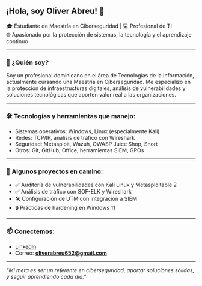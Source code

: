 ## ¡Hola, soy Oliver Abreu! 👋

🎓 Estudiante de Maestría en Ciberseguridad | 💻 Profesional de TI  
🌐 Apasionado por la protección de sistemas, la tecnología y el aprendizaje continuo

---

### 🚀 ¿Quién soy?
Soy un profesional dominicano en el área de Tecnologías de la Información, actualmente cursando una Maestría en Ciberseguridad. 
Me especializo en la protección de infraestructuras digitales, análisis de vulnerabilidades y soluciones tecnológicas que aporten valor real a las organizaciones.

---

### 🛠️ Tecnologías y herramientas que manejo:
- Sistemas operativos: Windows, Linux (especialmente Kali)
- Redes: TCP/IP, análisis de tráfico con Wireshark
- Seguridad: Metasploit, Wazuh, OWASP Juice Shop, Snort
- Otros: Git, GitHub, Office, herramientas SIEM, GPOs

---

### 📂 Algunos proyectos en camino:
- ✅ Auditoría de vulnerabilidades con Kali Linux y Metasploitable 2
- ✅ Análisis de tráfico con SOF-ELK y Wireshark
- 🛠️ Configuración de UTM con integración a SIEM
- 🔒 Prácticas de hardening en Windows 11

---

### 📫 Conectemos:
- [LinkedIn](https://www.linkedin.com/in/oliver-abreu/)  
- Correo: **oliverabreu652@gmail.com**

---

_"Mi meta es ser un referente en ciberseguridad, aportar soluciones sólidas, y seguir aprendiendo cada día."_
